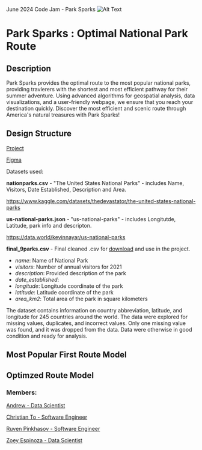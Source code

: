 June 2024 Code Jam - Park Sparks
![Alt Text](URL)

# Park Sparks : Optimal National Park Route

## Description

Park Sparks provides the optimal route to the most popular national parks, providing travlerers with the shortest and most efficient pathway for their summer adventure. Using advanced algorithms for geospatial analysis, data visualizations, and a user-friendly webpage, we ensure that you reach your destination quickly. Discover the most efficient and scenic route through America's natural treasures with Park Sparks!

## Design Structure
[Project](URL)

[Figma](URL)
[](URL)

Datasets used:

**nationparks.csv** - "The United States National Parks" - includes Name, Visitors, Date Established, Description and Area. 

https://www.kaggle.com/datasets/thedevastator/the-united-states-national-parks 

**us-national-parks.json** - "us-national-parks" - includes Longitutde, Latitude, park info and descripton. 

https://data.world/kevinnayar/us-national-parks

**final_9parks.csv** - Final cleaned .csv for [download](URL) and use in the project.

- *name*: Name of National Park
- *visitors*: Number of annual visitors for 2021
- *description*: Provided description of the park
- *date_established*:
- *longitude*: Longitude coordinate of the park
- *latitude*: Latitude coordinate of the park
- *area_km2*: Total area of the park in square kilometers

The dataset contains information on country abbreviation, latitude, and longitude for 245 countries around the world. The data were explored for missing values, duplicates, and incorrect values. Only one missing value was found, and it was dropped from the data. Data were otherwise in good condition and ready for analysis.


## Most Popular First Route Model


## Optimzed Route Model






### Members:

[Andrew - Data Scientist](URL)

[Christian To - Software Engineer](https://github.com/ChristianSTo)

[Ruven Pinkhasov - Software Engineer](https://github.com/RPinkha)

[Zoey Espinoza - Data Scientist](https://github.com/zoeyespinoza)
